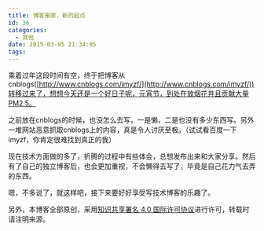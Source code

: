 ```yaml
---
title: 博客搬家，新的起点
id: 36
categories:
  - 其他
date: 2015-03-05 21:34:05
tags:
---
```


乘着过年这段时间有空，终于把博客从cnblogs([http://www.cnblogs.com/imyzf/](http://www.cnblogs.com/imyzf/))转移过来了，想想今天还是一个好日子呢，元宵节，到处在放烟花并且贡献大量PM2.5。

之前放在cnblogs的时候，也没怎么去写，一是懒，二是也没有多少东西写。另外一堆网站恶意抓取cnblogs上的内容，真是令人讨厌至极。（试试看百度一下imyzf，你肯定很难找到真正的我）

现在技术方面做的多了，折腾的过程中有些体会，总想发布出来和大家分享。然后有了自己的独立博客后，也会更加重视，不会懒得去写了，毕竟是自己花力气去弄的东西。

嗯，不多说了，就这样吧，接下来要好好享受写技术博客的乐趣了。

另外，本博客全部原创，采用[知识共享署名 4.0 国际许可协议](http://creativecommons.org/licenses/by/4.0/)进行许可，转载时请注明来源。